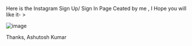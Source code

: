 Here is the Instagram Sign Up/ Sign In Page Ceated by me , I Hope you will like it- >

![image](https://user-images.githubusercontent.com/48045926/196846656-ec8da3ad-370b-490c-b224-5cddc74ad0b1.png)

Thanks,
Ashutosh Kumar
